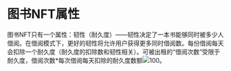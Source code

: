 # 图书NFT属性

图书NFT只有一个属性：韧性（耐久度）——韧性决定了一本书能够同时被多少人借阅。在借阅模式下，更好的韧性将允许用户获得更多同时借阅数。每份借阅每天会扣除一个耐久度（耐久度的扣除数和韧性相关）。可被出租的“借阅次数”受限于耐久度，借阅次数\*每次借阅每天扣除的耐久度数额![](https://docimg8.docs.qq.com/image/vYP-iRRKT1PDM4bwPV-hKw.svg?w=14\&h=14\&type=image%2Fsvg%2Bxml)100。
